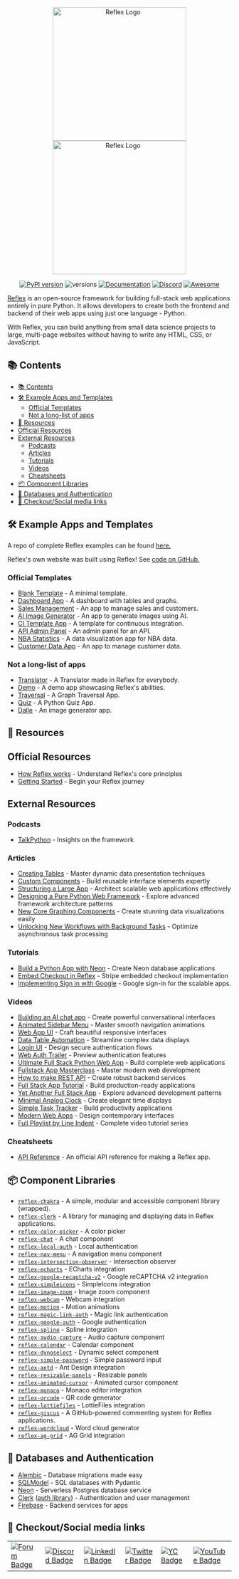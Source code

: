 <!--lint disable awesome-badge unordered-list-marker-style trailing-slash awesome-heading awesome-github awesome-toc double-link awesome-list-item no-repeat-punctuation-->
<div align="center">
    <img src="https://raw.githubusercontent.com/reflex-dev/awesome-reflex/main/images/dark_logo.svg#gh-light-mode-only" alt="Reflex Logo" width="300px">
    <img src="https://raw.githubusercontent.com/reflex-dev/awesome-reflex/main/images/light_logo.svg#gh-dark-mode-only" alt="Reflex Logo" width="300px">

[![PyPI version](https://badge.fury.io/py/reflex.svg)](https://badge.fury.io/py/reflex)
![versions](https://img.shields.io/pypi/pyversions/reflex.svg)
[![Documentation](https://img.shields.io/badge/Documentation%20-Introduction%20-%20%23007ec6)](https://reflex.dev/docs/getting-started/introduction)
[![Discord](https://img.shields.io/discord/1029853095527727165?color=%237289da&label=Discord)](https://discord.gg/T5WSbC2YtQ)
[![Awesome](https://cdn.rawgit.com/sindresorhus/awesome/d7305f38d29fed78fa85652e3a63e154dd8e8829/media/badge.svg)](https://github.com/sindresorhus/awesome)
</div>

[Reflex](https://reflex.dev) is an open-source framework for building full-stack web applications entirely in pure Python.
It allows developers to create both the frontend and backend of their web apps using just one language - Python.

With Reflex, you can build anything from small data science projects to large, multi-page websites without having to write any HTML, CSS, or JavaScript.

## 📚 Contents

- [📚 Contents](#-contents)
- [🛠️ Example Apps and Templates](#️-example-apps-and-templates)
  - [Official Templates](#official-templates)
  - [Not a long-list of apps](#not-a-long-list-of-apps)
- [📖 Resources](#-resources)
- [Official Resources](#official-resources)
- [External Resources](#external-resources)
  - [Podcasts](#podcasts)
  - [Articles](#articles)
  - [Tutorials](#tutorials)
  - [Videos](#videos)
  - [Cheatsheets](#cheatsheets)
- [📦 Component Libraries](#-component-libraries)
- [🔐 Databases and Authentication](#-databases-and-authentication)
- [🔗 Checkout/Social media links](#-checkoutsocial-media-links)

## 🛠️ Example Apps and Templates

A repo of complete Reflex examples can be found [here.](https://github.com/reflex-dev/reflex-examples)

Reflex's own website was built using Reflex! See [code on GitHub.](https://github.com/reflex-dev/reflex-web)

### Official Templates

- [Blank Template](https://blank-template.reflex.run) - A minimal template.
- [Dashboard App](https://dashboard-new.reflex.run/) - A dashboard with tables and graphs.
- [Sales Management](https://sales-new.reflex.run/) - An app to manage sales and customers.
- [AI Image Generator](https://ai-image-gen.reflex.run/) - An app to generate images using AI.
- [CI Template App](https://cijob.reflex.run/) - A template for continuous integration.
- [API Admin Panel](https://api-admin-panel.reflex.run/) - An admin panel for an API.
- [NBA Statistics](https://nba-new.reflex.run/) - A data visualization app for NBA data.
- [Customer Data App](https://customer-data-app.reflex.run/) - An app to manage customer data.

### Not a long-list of apps

- [Translator](https://translator.reflex.run/) - A Translator made in Reflex for everybody.
- [Demo](https://demo.reflex.run/) - A demo app showcasing Reflex's abilities.
- [Traversal](https://traversal.reflex.run/) - A Graph Traversal App.
- [Quiz](https://quiz.reflex.run/) - A Python Quiz App.
- [Dalle](https://dalle.reflex.run/) - An image generator app.

## 📖 Resources

## Official Resources

- [How Reflex works](https://reflex.dev/docs/getting-started/how-reflex-works/) - Understand Reflex's core principles
- [Getting Started](https://reflex.dev/docs/getting-started/introduction/) - Begin your Reflex journey

## External Resources

### Podcasts

- [TalkPython](https://talkpython.fm/episodes/show/483/reflex-framework-frontend-backend-pure-python) - Insights on the framework

### Articles

- [Creating Tables](https://reflex.dev/blog/2024-06-28-using-table-component/) - Master dynamic data presentation techniques
- [Custom Components](https://reflex.dev/blog/2024-04-16-custom-components/) - Build reusable interface elements expertly
- [Structuring a Large App](https://reflex.dev/blog/2024-03-27-structuring-a-large-app/) - Architect scalable web applications effectively
- [Designing a Pure Python Web Framework](https://reflex.dev/blog/2024-03-21-reflex-architecture/) - Explore advanced framework architecture patterns
- [New Core Graphing Components](https://reflex.dev/blog/2024-10-11-graphing-update/) - Create stunning data visualizations easily
- [Unlocking New Workflows with Background Tasks](https://reflex.dev/blog/2023-09-28-unlocking-new-workflows-with-background-tasks/) - Optimize asynchronous task processing

### Tutorials

- [Build a Python App with Neon](https://neon.tech/docs/guides/reflex) - Create Neon database applications
- [Embed Checkout in Reflex](https://github.com/joyhchen/reflex-embedded-checkout) - Stripe embedded checkout implementation
- [Implementing Sign in with Google](https://reflex.dev/blog/2023-10-25-implementing-sign-in-with-google/) - Google sign-in for the scalable apps.

### Videos

- [Building an AI chat app](https://www.youtube.com/watch?v=ITOZkzjtjUA) - Create powerful conversational interfaces
- [Animated Sidebar Menu](https://youtu.be/jQMsWL0g0jc) - Master smooth navigation animations
- [Web App UI](https://youtu.be/uBx2T7ltQK0) - Craft beautiful responsive interfaces
- [Data Table Automation](https://youtu.be/j8ZX6bRynZ8) - Streamline complex data displays
- [Login UI](https://youtu.be/FnEXy6we_5k) - Design secure authentication flows
- [Web Auth Trailer](https://youtu.be/P5rBlAzoxP0) - Preview authentication features
- [Ultimate Full Stack Python Web App](https://youtu.be/Gk6f3COcmYs) - Build complete web applications
- [Fullstack App Masterclass](https://youtu.be/5lTBC8i4vWM) - Master modern web development
- [How to make REST API](https://youtu.be/xOXhir-kMuU) - Create robust backend services
- [Full Stack App Tutorial](https://youtu.be/lcSKCc7Nuqw) - Build production-ready applications
- [Yet Another Full Stack App](https://youtu.be/3XT-AMLFLK0) - Explore advanced development patterns
- [Minimal Analog Clock](https://youtu.be/heFUIjrNWYA) - Create elegant time displays
- [Simple Task Tracker](https://youtu.be/JyY2sZIrGb0) - Build productivity applications
- [Modern Web Apps](https://youtu.be/mwB_AVPKnxg) - Design contemporary interfaces
- [Full Playlist by Line Indent](https://www.youtube.com/playlist?list=PLDHA4931gtc7wHBDGQOYlmcpZm7qyici7) - Complete video tutorial series

### Cheatsheets

- [API Reference](https://reflex.dev/docs/api-reference/app/) - An official API reference for making a Reflex app.

## 📦 Component Libraries

- [`reflex-chakra`](https://chakra.reflex.run/introduction/) - A simple, modular and accessible component library (wrapped).
- [`reflex-clerk`](https://pypi.org/project/reflex-clerk/) - A library for managing and displaying data in Reflex applications.
- [`reflex-color-picker`](https://pypi.org/project/reflex-color-picker/) - A color picker
- [`reflex-chat`](https://pypi.org/project/reflex-chat/) - A chat component
- [`reflex-local-auth`](https://pypi.org/project/reflex-local-auth/) - Local authentication
- [`reflex-nav-menu`](https://pypi.org/project/reflex-nav-menu/) - A navigation menu component
- [`reflex-intersection-observer`](https://pypi.org/project/reflex-intersection-observer/) - Intersection observer
- [`reflex-echarts`](https://pypi.org/project/reflex-echarts/) - ECharts integration
- [`reflex-google-recaptcha-v2`](https://pypi.org/project/reflex-google-recaptcha-v2/) - Google reCAPTCHA v2 integration
- [`reflex-simpleicons`](https://pypi.org/project/reflex-simpleicons/) - SimpleIcons integration
- [`reflex-image-zoom`](https://pypi.org/project/reflex-image-zoom/) - Image zoom component
- [`reflex-webcam`](https://pypi.org/project/reflex-webcam/) - Webcam integration
- [`reflex-motion`](https://pypi.org/project/reflex-motion/) - Motion animations
- [`reflex-magic-link-auth`](https://pypi.org/project/reflex-magic-link-auth/) - Magic link authentication
- [`reflex-google-auth`](https://pypi.org/project/reflex-google-auth/) - Google authentication
- [`reflex-spline`](https://pypi.org/project/reflex-spline/) - Spline integration
- [`reflex-audio-capture`](https://pypi.org/project/reflex-audio-capture/) - Audio capture component
- [`reflex-calendar`](https://pypi.org/project/reflex-calendar/) - Calendar component
- [`reflex-dynoselect`](https://pypi.org/project/reflex-dynoselect/) - Dynamic select component
- [`reflex-simple-password`](https://pypi.org/project/reflex-simple-password/) - Simple password input
- [`reflex-antd`](https://pypi.org/project/reflex-antd/) - Ant Design integration
- [`reflex-resizable-panels`](https://pypi.org/project/reflex-resizable-panels/) - Resizable panels
- [`reflex-animated-cursor`](https://pypi.org/project/reflex-animated-cursor/) - Animated cursor component
- [`reflex-monaco`](https://pypi.org/project/reflex-monaco/) - Monaco editor integration
- [`reflex-qrcode`](https://pypi.org/project/reflex-qrcode/) - QR code generator
- [`reflex-lottiefiles`](https://pypi.org/project/reflex-lottiefiles/) - LottieFiles integration
- [`reflex-giscus`](https://pypi.org/project/reflex-giscus/) - A GitHub-powered commenting system for Reflex applications.
- [`reflex-wordcloud`](https://pypi.org/project/reflex-wordcloud/) - Word cloud generator
- [`reflex-ag-grid`](https://pypi.org/project/reflex-ag-grid/) - AG Grid integration

## 🔐 Databases and Authentication

- [Alembic](https://alembic.sqlalchemy.org/en/latest/) - Database migrations made easy
- [SQLModel](https://sqlmodel.tiangolo.com/) - SQL databases with Pydantic
- [Neon](https://neon.tech) - Serverless Postgres database service
- [Clerk](https://clerk.com/) ([auth library](https://kroo.github.io/reflex-clerk/)) - Authentication and user management
- [Firebase](https://youtu.be/JRGyvjjWb00?list=PLDHA4931gtc7wHBDGQOYlmcpZm7qyici7) - Backend services for apps

## 🔗 Checkout/Social media links

<div align="center">
    <table>
      <tr>
        <td><a href="https://forum.reflex.dev/"><img src="https://img.shields.io/badge/Forum-Blue?logo=forum" alt="Forum Badge"></a></td>
        <td><a href="https://discord.gg/T5WSbC2YtQ"><img src="https://img.shields.io/badge/Discord-7289DA?logo=discord" alt="Discord Badge"></a></td>
        <td><a href="https://www.linkedin.com/company/reflex-dev/"><img src="https://img.shields.io/badge/LinkedIn-0077B5?logo=linkedin" alt="LinkedIn Badge"></a></td>
        <td><a href="https://twitter.com/getreflex"><img src="https://img.shields.io/badge/X-1DA1F3?logo=X" alt="Twitter Badge"></a></td>
        <td><a href="https://www.ycombinator.com/companies/reflex"><img src="https://img.shields.io/badge/YC-007080?logo=ycombinator" alt="YC Badge"></a></td>
        <td><a href="https://www.youtube.com/@reflex-dev"><img src="https://img.shields.io/badge/YouTube-FF0000?logo=youtube" alt="YouTube Badge"></a></td>
      </tr>
    </table>
</div>
